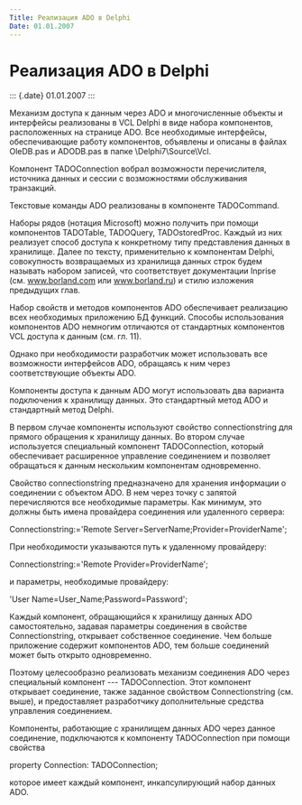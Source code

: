 ```yaml
---
Title: Реализация ADO в Delphi
Date: 01.01.2007
---
```



Реализация ADO в Delphi
=======================

::: {.date}
01.01.2007
:::

Механизм доступа к данным через ADO и многочисленные объекты и
интерфейсы реализованы в VCL Delphi в виде набора компонентов,
расположенных на странице ADO. Все необходимые интерфейсы,
обеспечивающие работу компонентов, объявлены и описаны в файлах
OleDB.pas и ADODB.pas в папке \\Delphi7\\Source\\Vcl.

Компонент TADOConnection вобрал возможности перечислителя, источника
данных и сессии с возможностями обслуживания транзакций.

Текстовые команды ADO реализованы в компоненте TADOCommand.

Наборы рядов (нотация Microsoft) можно получить при помощи компонентов
TADOTable, TADOQuery, TADOstoredProc. Каждый из них реализует способ
доступа к конкретному типу представления данных в хранилище. Далее по
тексту, применительно к компонентам Delphi, совокупность возвращаемых из
хранилища данных строк будем называть набором записей, что соответствует
документации Inprise (см. www.borland.com или www.borland.ru) и стилю
изложения предыдущих глав.

Набор свойств и методов компонентов ADO обеспечивает реализацию всех
необходимых приложению БД функций. Способы использования компонентов ADO
немногим отличаются от стандартных компонентов VCL доступа к данным (см.
гл. 11).

Однако при необходимости разработчик может использовать все возможности
интерфейсов ADO, обращаясь к ним через соответствующие объекты ADO.

Компоненты доступа к данным ADO могут использовать два варианта
подключения к хранилищу данных. Это стандартный метод ADO и стандартный
метод Delphi.

В первом случае компоненты используют свойство connectionstring для
прямого обращения к хранилищу данных. Во втором случае используется
специальный компонент TADOConnection, который обеспечивает расширенное
управление соединением и позволяет обращаться к данным нескольким
компонентам одновременно.

Свойство connectionstring предназначено для хранения информации о
соединении с объектом ADO. В нем через точку с запятой перечисляются все
необходимые параметры. Как минимум, это должны быть имена провайдера
соединения или удаленного сервера:

Connectionstring:=\'Remote Server=ServerName;Provider=ProviderName\';

При необходимости указываются путь к удаленному провайдеру:

Connectionstring:=\'Remote Provider=ProviderName\';

и параметры, необходимые провайдеру:

\'User Name=User\_Name;Password=Password\';

Каждый компонент, обращающийся к хранилищу данных ADO самостоятельно,
задавая параметры соединения в свойстве Connectionstring, открывает
собственное соединение. Чем больше приложение содержит компонентов ADO,
тем больше соединений может быть открыто одновременно.

Поэтому целесообразно реализовать механизм соединения ADO через
специальный компонент --- TADOConnection. Этот компонент открывает
соединение, также заданное свойством Connectionstring (см. выше), и
предоставляет разработчику дополнительные средства управления
соединением.

Компоненты, работающие с хранилищем данных ADO через данное соединение,
подключаются к компоненту TADOConnection при помощи свойства

property Connection: TADOConnection;

которое имеет каждый компонент, инкапсулирующий набор данных ADO.
